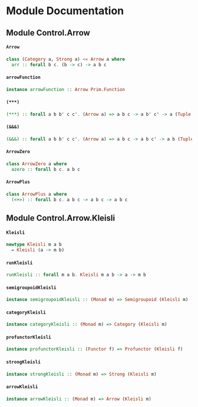 # Module Documentation

## Module Control.Arrow

#### `Arrow`

``` purescript
class (Category a, Strong a) <= Arrow a where
  arr :: forall b c. (b -> c) -> a b c
```


#### `arrowFunction`

``` purescript
instance arrowFunction :: Arrow Prim.Function
```


#### `(***)`

``` purescript
(***) :: forall a b b' c c'. (Arrow a) => a b c -> a b' c' -> a (Tuple b b') (Tuple c c')
```


#### `(&&&)`

``` purescript
(&&&) :: forall a b b' c c'. (Arrow a) => a b c -> a b c' -> a b (Tuple c c')
```


#### `ArrowZero`

``` purescript
class ArrowZero a where
  azero :: forall b c. a b c
```


#### `ArrowPlus`

``` purescript
class ArrowPlus a where
  (<+>) :: forall b c. a b c -> a b c -> a b c
```



## Module Control.Arrow.Kleisli

#### `Kleisli`

``` purescript
newtype Kleisli m a b
  = Kleisli (a -> m b)
```


#### `runKleisli`

``` purescript
runKleisli :: forall m a b. Kleisli m a b -> a -> m b
```


#### `semigroupoidKleisli`

``` purescript
instance semigroupoidKleisli :: (Monad m) => Semigroupoid (Kleisli m)
```


#### `categoryKleisli`

``` purescript
instance categoryKleisli :: (Monad m) => Category (Kleisli m)
```


#### `profunctorKleisli`

``` purescript
instance profunctorKleisli :: (Functor f) => Profunctor (Kleisli f)
```


#### `strongKleisli`

``` purescript
instance strongKleisli :: (Monad m) => Strong (Kleisli m)
```


#### `arrowKleisli`

``` purescript
instance arrowKleisli :: (Monad m) => Arrow (Kleisli m)
```